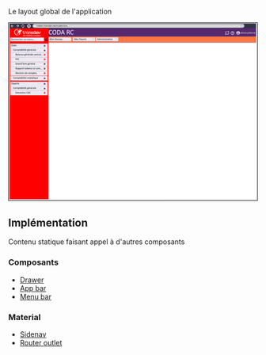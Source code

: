 Le layout global de l'application

![Pasted image 20230125092746](../medias/Pasted%20image%2020230125092746.png)

## Implémentation

Contenu statique faisant appel à d'autres composants

### Composants
- [Drawer](Drawer.md)
- [App bar](App%20bar.md)
- [Menu bar](Menu%20bar.md)

### Material
- [Sidenav](https://material.angular.io/components/sidenav/overview) 
- [Router outlet](https://angular.io/api/router/RouterOutlet)